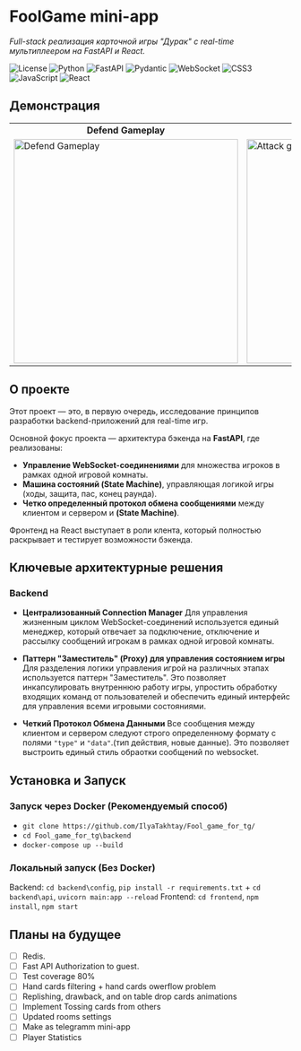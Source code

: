 # FoolGame mini-app
_Full-stack реализация карточной игры "Дурак" с real-time мультиплеером на FastAPI и React._

![License](https://img.shields.io/badge/license-MIT-blue.svg)
![Python](https://img.shields.io/badge/Python-3776AB?style=for-the-badge&logo=python&logoColor=white)
![FastAPI](https://img.shields.io/badge/FastAPI-009688?style=for-the-badge&logo=fastapi)
![Pydantic](https://img.shields.io/badge/Pydantic-E92063?style=for-the-badge&logo=pydantic)
![WebSocket](https://img.shields.io/badge/WebSocket-010101?style=for-the-badge&logo=websocket)
![CSS3](https://img.shields.io/badge/CSS3-1572B6?style=for-the-badge&logo=css3)
![JavaScript](https://img.shields.io/badge/JavaScript-F7DF1E?style=for-the-badge&logo=javascript)
![React](https://img.shields.io/badge/React-20232A?style=for-the-badge&logo=react&logoColor=61DAFB)

## Демонстрация
<table>
  <tr>
    <td align="center"><strong>Defend Gameplay</strong></td>
    <td align="center"><strong>Attack gameplay</strong></td>
  </tr>
  <tr>
    <td><img src="./gameplay/defend.gif" alt="Defend Gameplay" width="400"></td>
    <td><img src="./gameplay/attack.gif" alt="Attack gameplay" width="400"></td>
  </tr>
</table>



## О проекте

Этот проект — это, в первую очередь, исследование принципов разработки backend-приложений для real-time игр.

Основной фокус проекта — архитектура бэкенда на **FastAPI**, где реализованы:
*   **Управление WebSocket-соединениями** для множества игроков в рамках одной игровой комнаты.
*   **Машина состояний (State Machine)**, управляющая логикой игры (ходы, защита, пас, конец раунда).
*   **Четко определенный протокол обмена сообщениями** между клиентом и сервером и **(State Machine)**.

Фронтенд на React выступает в роли клента, который полностью раскрывает и тестирует возможности бэкенда.

## Ключевые архитектурные решения

### Backend

*   **Централизованный Connection Manager**
    Для управления жизненным циклом WebSocket-соединений используется единый менеджер, который отвечает за подключение, отключение и рассылку сообщений игрокам в рамках одной игровой комнаты.

*   **Паттерн "Заместитель" (Proxy) для управления состоянием игры**
    Для разделения логики управления игрой на различных этапах используется паттерн "Заместитель". Это позволяет инкапсулировать внутреннюю работу игры, упростить обработку входящих команд от пользователей и обеспечить единый интерфейс для управления всеми игровыми состояниями.
    
*   **Четкий Протокол Обмена Данными**
    Все сообщения между клиентом и сервером следуют строго определенному формату с полями `"type"` и `"data"`.(тип действия, новые данные). Это позволяет выстроить единый стиль обраотки сообщений по websocket.
## Установка и Запуск
### Запуск через Docker (Рекомендуемый способ)
* `git clone https://github.com/IlyaTakhtay/Fool_game_for_tg/`
* `cd Fool_game_for_tg\backend`
* `docker-compose up --build`
### Локальный запуск (Без Docker)
Backend: `cd backend\config`, `pip install -r requirements.txt` + `cd backend\api`, `uvicorn main:app --reload`
Frontend: `cd frontend`, `npm install`, `npm start`

## Планы на будущее
- [ ] Redis.
- [ ] Fast API Authorization to guest.
- [ ] Test coverage 80%
- [ ] Hand cards filtering + hand cards owerflow problem
- [ ] Replishing, drawback, and on table drop cards animations
- [ ] Implement Tossing cards from others
- [ ] Updated rooms settings
- [ ] Make as telegramm mini-app
- [ ] Player Statistics
